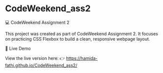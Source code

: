 ﻿# CodeWeekend_ass2
 💻 CodeWeekend Assignment 2

This project was created as part of CodeWeekend Assignment 2.
It focuses on practicing CSS Flexbox to build a clean, responsive webpage layout.

🔗 Live Demo

View the live version here:
👉 https://hamida-fathi.github.io/CodeWeekend_ass2/


